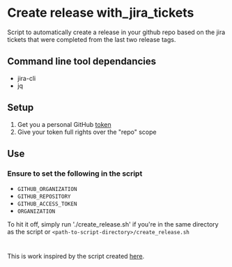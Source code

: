 # Create release with_jira_tickets

Script to automatically create a release in your github repo based on the jira tickets that were completed from the last two release tags.

## Command line tool dependancies

- jira-cli
- jq

## Setup

1. Get you a personal GitHub [token](https://github.com/settings/tokens/new)
2. Give your token full rights over the "repo" scope

## Use

### Ensure to set the following in the script

- `GITHUB_ORGANIZATION`
- `GITHUB_REPOSITORY`
- `GITHUB_ACCESS_TOKEN`
- `ORGANIZATION`

To hit it off, simply run './create_release.sh' if you're in the same directory as the script or `<path-to-script-directory>/create_release.sh`

#

This is work inspired by the script created [here](https://github.com/reactiveops/release.sh).
